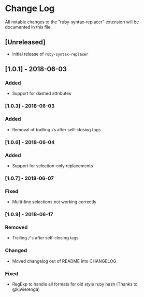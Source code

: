# Change Log
All notable changes to the "ruby-syntax-replacer" extension will be documented in this file.

## [Unreleased]
- Initial release of `ruby-syntax-replacer`

## [1.0.1] - 2018-06-03
### Added

- Support for dashed attributes

### [1.0.3] - 2018-06-03
### Added

- Removal of trailling `/`s after self-closing tags

### [1.0.6] - 2018-06-04
### Added

- Support for selection-only replacements

### [1.0.7] - 2018-06-07
### Fixed

- Multi-line selections not working correctly

### [1.0.9] - 2018-06-17
### Removed

- Trailing `/`'s after self-closing tags

### Changed

- Moved changelog out of README into CHANGELOG

### Fixed

- RegExp to handle all formats for old style ruby hash (Thanks to @kjwierenga)
